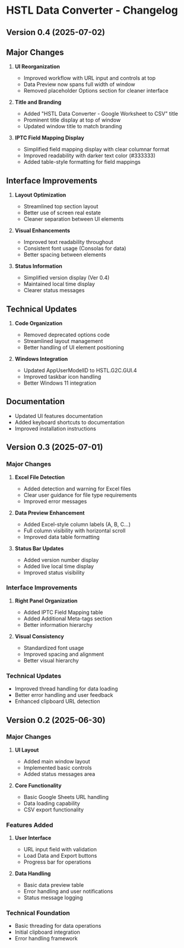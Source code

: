 # HSTL Data Converter - Changelog

## Version 0.4 (2025-07-02)

## Major Changes
1. **UI Reorganization**
   - Improved workflow with URL input and controls at top
   - Data Preview now spans full width of window
   - Removed placeholder Options section for cleaner interface

2. **Title and Branding**
   - Added "HSTL Data Converter - Google Worksheet to CSV" title
   - Prominent title display at top of window
   - Updated window title to match branding

3. **IPTC Field Mapping Display**
   - Simplified field mapping display with clear columnar format
   - Improved readability with darker text color (#333333)
   - Added table-style formatting for field mappings

## Interface Improvements
1. **Layout Optimization**
   - Streamlined top section layout
   - Better use of screen real estate
   - Cleaner separation between UI elements

2. **Visual Enhancements**
   - Improved text readability throughout
   - Consistent font usage (Consolas for data)
   - Better spacing between elements

3. **Status Information**
   - Simplified version display (Ver 0.4)
   - Maintained local time display
   - Clearer status messages

## Technical Updates
1. **Code Organization**
   - Removed deprecated options code
   - Streamlined layout management
   - Better handling of UI element positioning

2. **Windows Integration**
   - Updated AppUserModelID to HSTL.G2C.GUI.4
   - Improved taskbar icon handling
   - Better Windows 11 integration

## Documentation
- Updated UI features documentation
- Added keyboard shortcuts to documentation
- Improved installation instructions

## Version 0.3 (2025-07-01)

### Major Changes
1. **Excel File Detection**
   - Added detection and warning for Excel files
   - Clear user guidance for file type requirements
   - Improved error messages

2. **Data Preview Enhancement**
   - Added Excel-style column labels (A, B, C...)
   - Full column visibility with horizontal scroll
   - Improved data table formatting

3. **Status Bar Updates**
   - Added version number display
   - Added live local time display
   - Improved status visibility

### Interface Improvements
1. **Right Panel Organization**
   - Added IPTC Field Mapping table
   - Added Additional Meta-tags section
   - Better information hierarchy

2. **Visual Consistency**
   - Standardized font usage
   - Improved spacing and alignment
   - Better visual hierarchy

### Technical Updates
- Improved thread handling for data loading
- Better error handling and user feedback
- Enhanced clipboard URL detection

## Version 0.2 (2025-06-30)

### Major Changes
1. **UI Layout**
   - Added main window layout
   - Implemented basic controls
   - Added status messages area

2. **Core Functionality**
   - Basic Google Sheets URL handling
   - Data loading capability
   - CSV export functionality

### Features Added
1. **User Interface**
   - URL input field with validation
   - Load Data and Export buttons
   - Progress bar for operations

2. **Data Handling**
   - Basic data preview table
   - Error handling and user notifications
   - Status message logging

### Technical Foundation
- Basic threading for data operations
- Initial clipboard integration
- Error handling framework

